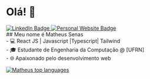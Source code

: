 <h1>Olá! 👋</h1>
<div>
<a href="https://www.linkedin.com/in/matheus-senas-cristo-856950293/" target="_blank">
  <img src="https://img.shields.io/badge/-LinkedIn-6633cc?style=flat-square&logo=Linkedin&logoColor=white" alt="LinkedIn Badge">
</a>

<a href="https://portfolio-tau-seven-50.vercel.app/" target="_blank">
  <img src="https://img.shields.io/badge/-Website-6633cc?style=flat-square&logo=Me&logoColor=white" alt="Personal Website Badge">
</a>
</div>
## Meu nome é Matheus Senas</br>
- 💻 React JS | Javascript |Typescript| Tailwind  </br>
- 🎓 Estudante de Engenharia da Computação @ [UFRN]</br>
- 🌐 Apaixonado pelo desenvolvimento web

<div align="left">
  
[![Matheus top languages](https://github-readme-stats.vercel.app/api/top-langs/?username=MatheusSCristo&theme=blue-white)](https://github.com/anuraghazra/github-readme-stats)
  
 </div>
